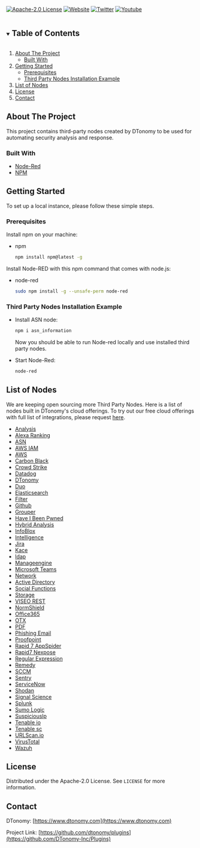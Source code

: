 <!--
*** Thanks for checking out the DTonomy github page.
*** Please visit us at https://www.dtonomy.com for more information. 
-->
[![Apache-2.0 License][license-shield]][license-url]
[![Website][website-shield]][website-url]
[![Twitter][twitter-shield]][twitter-url]
[![Youtube][youtube-shield]][youtube-url]



<!-- TABLE OF CONTENTS -->
<details open="open">
  <summary><h2 style="display: inline-block">Table of Contents</h2></summary>
  <ol>
    <li>
      <a href="#about-the-project">About The Project</a>
      <ul>
        <li><a href="#built-with">Built With</a></li>
      </ul>
    </li>
    <li>
      <a href="#getting-started">Getting Started</a>
      <ul>
        <li><a href="#prerequisites">Prerequisites</a></li>
        <li><a href="#third-party-nodes-installation-example">Third Party Nodes Installation Example</a></li>
      </ul>
    </li>
    <li><a href="#list-of-nodes">List of Nodes</a></li>
    <li><a href="#license">License</a></li>
    <li><a href="#contact">Contact</a></li>
  </ol>
</details>



<!-- ABOUT THE PROJECT -->
## About The Project
This project contains third-party nodes created by DTonomy to be used for automating security analysis and response. 

### Built With

* [Node-Red](https://nodered.org)
* [NPM](https://www.npmjs.com)



<!-- GETTING STARTED -->
## Getting Started

To set up a local instance, please follow these simple steps.

### Prerequisites

Install npm on your machine:  
* npm
  ```sh
  npm install npm@latest -g
  ```

Install Node-RED with this npm command that comes with node.js:
* node-red
  ```sh
  sudo npm install -g --unsafe-perm node-red
  ```


### Third Party Nodes Installation Example
* Install ASN node:
   ```sh
   npm i asn_information
   ```
  Now you should be able to run Node-red locally and use installed third party nodes.

* Start Node-Red: 
   ```sh
   node-red
   ```





<!-- LIST OF NODES -->
## List of Nodes
We are keeping open sourcing more Third Party Nodes. 
Here is a list of nodes built in DTonomy's cloud offerings. 
To try out our free cloud offerings with full list of integrations, please request [here](https://www.dtonomy.com/pricing-plans/).

* [Analysis](https://doc.dtonomy.com/automation.html#analysis)
* [Alexa Ranking](https://doc.dtonomy.com/automation.html#alexa-ranking)
* [ASN](https://doc.dtonomy.com/automation.html#asn)
* [AWS IAM](https://doc.dtonomy.com/automation.html#aws-iam)
* [AWS](https://doc.dtonomy.com/automation.html#aws)
* [Carbon Black](https://doc.dtonomy.com/automation.html#carbon-black)
* [Crowd Strike](https://doc.dtonomy.com/automation.html#crowd-strike)
* [Datadog](https://doc.dtonomy.com/automation.html#datadog)
* [DTonomy](https://doc.dtonomy.com/automation.html#dtonomy)
* [Duo](https://doc.dtonomy.com/automation.html#duo)
* [Elasticsearch](https://doc.dtonomy.com/automation.html#elasticsearch)
* [Filter](https://doc.dtonomy.com/automation.html#filter)
* [Github](https://doc.dtonomy.com/automation.html#github)
* [Grouper](https://doc.dtonomy.com/automation.html#grouper)
* [Have I Been Pwned](https://doc.dtonomy.com/automation.html#have-i-been-pwned)
* [Hybrid Analysis](https://doc.dtonomy.com/automation.html#hybrid-analysis)
* [InfoBlox](https://doc.dtonomy.com/automation.html#infoblox)
* [Intelligence](https://doc.dtonomy.com/automation.html#intelligence)
* [Jira](https://doc.dtonomy.com/automation.html#jira)
* [Kace](https://doc.dtonomy.com/automation.html#kace)
* [ldap](https://doc.dtonomy.com/automation.html#ldap)
* [Manageengine](https://doc.dtonomy.com/automation.html#manageengine)
* [Microsoft Teams](https://doc.dtonomy.com/automation.html#microsoft-teams)
* [Network](https://doc.dtonomy.com/automation.html#network)
* [Active Directory](https://doc.dtonomy.com/automation.html#active-directory)
* [Social Functions](https://doc.dtonomy.com/automation.html#social-functions)
* [Storage](https://doc.dtonomy.com/automation.html#storage)
* [VISEO REST](https://doc.dtonomy.com/automation.html#viseo-rest)
* [NormShield](https://doc.dtonomy.com/automation.html#normshield)
* [Office365](https://doc.dtonomy.com/automation.html#office365)
* [OTX](https://doc.dtonomy.com/automation.html#otx)
* [PDF](https://doc.dtonomy.com/automation.html#pdf)
* [Phishing Email](https://doc.dtonomy.com/automation.html#phishing-email)
* [Proofpoint](https://doc.dtonomy.com/automation.html#proofpoint)
* [Rapid 7 AppSpider](https://doc.dtonomy.com/automation.html#rapid7-appspider)
* [Rapid7 Nexpose](https://doc.dtonomy.com/automation.html#rapid7-nexpose)
* [Regular Expression](https://doc.dtonomy.com/automation.html#regular-expression)
* [Remedy](https://doc.dtonomy.com/automation.html#remedy)
* [SCCM](https://doc.dtonomy.com/automation.html#sccm)
* [Sentry](https://doc.dtonomy.com/automation.html#sentry)
* [ServiceNow](https://doc.dtonomy.com/automation.html#servicenow)
* [Shodan](https://doc.dtonomy.com/automation.html#shodan)
* [Signal Science](https://doc.dtonomy.com/automation.html#signal-science)
* [Splunk](https://doc.dtonomy.com/automation.html#splunk)
* [Sumo Logic](https://doc.dtonomy.com/automation.html#sumo-logic)
* [Suspiciouslp](https://doc.dtonomy.com/automation.html#suspiciousip)
* [Tenable io](https://doc.dtonomy.com/automation.html#tenable-io)
* [Tenable sc](https://doc.dtonomy.com/automation.html#tenable-sc)
* [URLScan.io](https://doc.dtonomy.com/automation.html#urlscan-io)
* [VirusTotal](https://doc.dtonomy.com/automation.html#virustotal)
* [Wazuh](https://doc.dtonomy.com/automation.html#wazuh)


<!-- LICENSE -->
## License

Distributed under the Apache-2.0 License. See `LICENSE` for more information.



<!-- CONTACT -->
## Contact

DTonomy: [https://www.dtonomy.com](https://www.dtonomy.com)

Project Link: [https://github.com/dtonomy/plugins](https://github.com/DTonomy-Inc/Plugins)






<!-- MARKDOWN LINKS & IMAGES -->
<!-- https://www.markdownguide.org/basic-syntax/#reference-style-links -->
[license-shield]: https://img.shields.io/github/license/dtonomy/plugins
[license-url]: https://github.com/dtonomy/plugins/blob/main/ASN/LICENSE
[website-shield]: https://img.shields.io/badge/website-DTonomy-green
[website-url]: https://www.dtonomy.com
[twitter-shield]: https://img.shields.io/twitter/url?style=social&url=https%3A%2F%2Ftwitter.com%2Fdtonomyinc%3Flang%3Den
[twitter-url]: https://twitter.com/dtonomyinc?lang=en
[youtube-shield]: https://img.shields.io/badge/-YouTube-red
[youtube-url]: https://www.youtube.com/channel/UCo1Wao24rchAHkjpH4Tdetw
